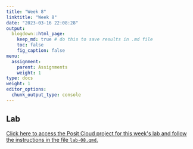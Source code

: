 ```yaml
---
title: "Week 8"
linktitle: "Week 8"
date: "2023-03-16 22:08:28"
output:
  blogdown::html_page:
    keep_md: true # do this to save results in .md file
    toc: false
    fig_caption: false
menu:
  assignment:
    parent: Assignments
    weight: 1
type: docs
weight: 1
editor_options:
  chunk_output_type: console
---
```


## Lab

[Click here to access the Posit Cloud project for this week's lab and follow the instructions in the file `lab-08.qmd`.](https://posit.cloud/spaces/328615/content/5615188)

